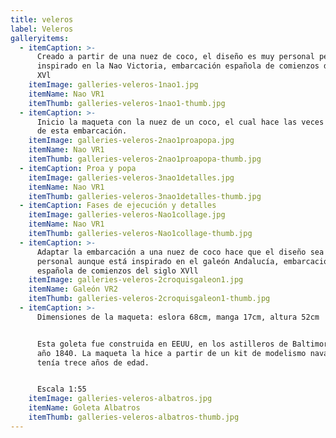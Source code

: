 ```yaml
---
title: veleros
label: Veleros
galleryitems:
  - itemCaption: >-
      Creado a partir de una nuez de coco, el diseño es muy personal pero
      inspirado en la Nao Victoria, embarcación española de comienzos del siglo
      XVl
    itemImage: galleries-veleros-1nao1.jpg
    itemName: Nao VR1
    itemThumb: galleries-veleros-1nao1-thumb.jpg
  - itemCaption: >-
      Inicio la maqueta con la nuez de un coco, el cual hace las veces de casco
      de esta embarcación.
    itemImage: galleries-veleros-2nao1proapopa.jpg
    itemName: Nao VR1
    itemThumb: galleries-veleros-2nao1proapopa-thumb.jpg
  - itemCaption: Proa y popa
    itemImage: galleries-veleros-3nao1detalles.jpg
    itemName: Nao VR1
    itemThumb: galleries-veleros-3nao1detalles-thumb.jpg
  - itemCaption: Fases de ejecución y detalles
    itemImage: galleries-veleros-Nao1collage.jpg
    itemName: Nao VR1
    itemThumb: galleries-veleros-Nao1collage-thumb.jpg
  - itemCaption: >-
      Adaptar la embarcación a una nuez de coco hace que el diseño sea muy
      personal aunque está inspirado en el galeón Andalucía, embarcación
      española de comienzos del siglo XVll
    itemImage: galleries-veleros-2croquisgaleon1.jpg
    itemName: Galeón VR2
    itemThumb: galleries-veleros-2croquisgaleon1-thumb.jpg
  - itemCaption: >-
      Dimensiones de la maqueta: eslora 68cm, manga 17cm, altura 52cm


      Esta goleta fue construida en EEUU, en los astilleros de Baltimore en el
      año 1840. La maqueta la hice a partir de un kit de modelismo naval cuando
      tenía trece años de edad.


      Escala 1:55
    itemImage: galleries-veleros-albatros.jpg
    itemName: Goleta Albatros
    itemThumb: galleries-veleros-albatros-thumb.jpg
---
```



